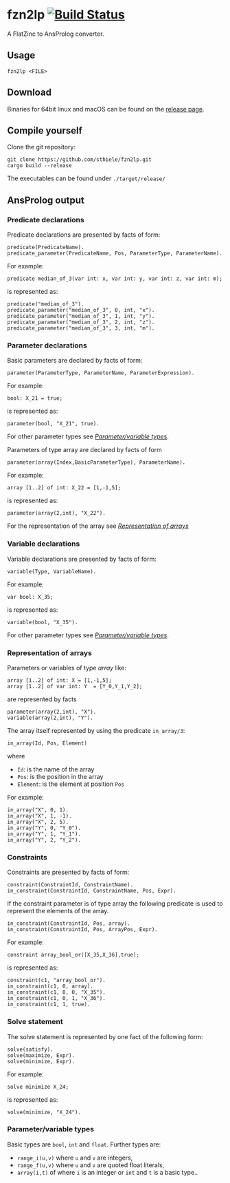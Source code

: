 
# fzn2lp [![Build Status](https://github.com/sthiele/fzn2lp/workflows/CI%20Test/badge.svg)](https://github.com/sthiele/fzn2lp)

A FlatZinc to AnsProlog converter.

## Usage

    fzn2lp <FILE>

## Download

Binaries for 64bit linux and macOS can be found on the [release page](https://github.com/sthiele/fzn2lp/releases/latest).

## Compile yourself

Clone the git repository:

    git clone https://github.com/sthiele/fzn2lp.git
    cargo build --release

The executables can be found under `./target/release/`

## AnsProlog output

### Predicate declarations

Predicate declarations are presented by facts of form:

    predicate(PredicateName).
    predicate_parameter(PredicateName, Pos, ParameterType, ParameterName).

For example:

    predicate median_of_3(var int: x, var int: y, var int: z, var int: m);

is represented as:

    predicate("median_of_3").
    predicate_parameter("median_of_3", 0, int, "x").
    predicate_parameter("median_of_3", 1, int, "y").
    predicate_parameter("median_of_3", 2, int, "z").
    predicate_parameter("median_of_3", 3, int, "m").

### Parameter declarations

Basic parameters are declared by facts of form:

    parameter(ParameterType, ParameterName, ParameterExpression).

For example:

    bool: X_21 = true;

is represented as:

    parameter(bool, "X_21", true).

For other parameter types see  [*Parameter/variable types*](#parametervariable-types).

Parameters of type array are declared by facts of form

    parameter(array(Index,BasicParameterType), ParameterName).

For example:

    array [1..2] of int: X_22 = [1,-1,5];

is represented as:

    parameter(array(2,int), "X_22").

For the representation of the array see [*Representation of arrays*](#representation-of-arrays)

### Variable declarations

Variable declarations are presented by facts of form:

    variable(Type, VariableName).

For example:

    var bool: X_35;

is represented as:

    variable(bool, "X_35").

For other parameter types see [*Parameter/variable types*](#parametervariable-types).

### Representation of arrays

Parameters or variables of type *array* like:

    array [1..2] of int: X = [1,-1,5];
    array [1..2] of var int: Y  = [Y_0,Y_1,Y_2];

are represented by facts

    parameter(array(2,int), "X").
    variable(array(2,int), "Y").

The array itself represented by using the predicate `in_array/3`:

    in_array(Id, Pos, Element)

where

- `Id`: is the name of the array
- `Pos`: is the position in the array
- `Element`: is the element at position `Pos`

For example:

    in_array("X", 0, 1).
    in_array("X", 1, -1).
    in_array("X", 2, 5).
    in_array("Y", 0, "Y_0").
    in_array("Y", 1, "Y_1").
    in_array("Y", 2, "Y_2").

### Constraints

Constraints are presented by facts of form:

    constraint(ConstraintId, ConstraintName).
    in_constraint(ConstraintId, ConstraintName, Pos, Expr).

If the constraint parameter is of type array the following predicate is used to represent the elements of the array.

    in_constraint(ConstraintId, Pos, array).
    in_constraint(ConstraintId, Pos, ArrayPos, Expr).

For example:

    constraint array_bool_or([X_35,X_36],true);

is represented as:

    constraint(c1, "array_bool_or").
    in_constraint(c1, 0, array).
    in_constraint(c1, 0, 0, "X_35").
    in_constraint(c1, 0, 1, "X_36").
    in_constraint(c1, 1, true).

### Solve statement

The solve statement is represented by one fact of the following form:

    solve(satisfy).
    solve(maximize, Expr).
    solve(minimize, Expr).

For example:

    solve minimize X_24;

is represented as:

    solve(minimize, "X_24").

### Parameter/variable types

Basic types are `bool`, `int` and `float`. Further types are:

- `range_i(u,v)` where `u` and `v` are integers, 
- `range_f(u,v)` where `u` and `v` are quoted float literals,
- `array(i,t)` of  where `i` is an integer or `int` and `t` is a basic type..
